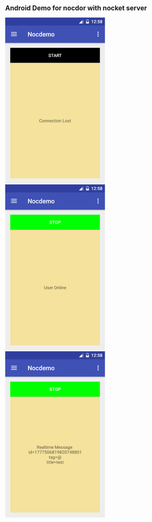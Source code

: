 Android Demo for nocdor with nocket server
------------------------------------------
<img src="screenshot/begin.png" width="320"/>
<img src="screenshot/online.png" width="320"/>
<img src="screenshot/message.png" width="320"/>
